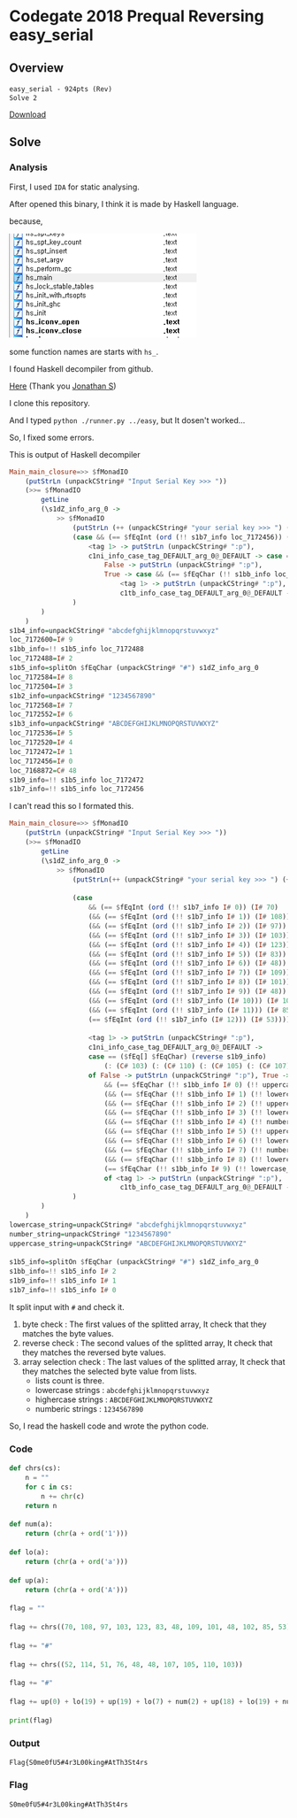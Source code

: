 # Codegate 2018 Prequal Reversing easy_serial

## Overview

```
easy_serial - 924pts (Rev)
Solve 2
```

[Download](https://s3.ap-northeast-2.amazonaws.com/codegate2018/f771eb6211d0f2afd59376c3af8f786a)

## Solve

### Analysis

First, I used `IDA` for static analysing.

After opened this binary, I think it is made by Haskell language.

because,

![functions](functions.PNG)

some function names are starts with `hs_`.

I found Haskell decompiler from github.

[Here](https://github.com/gereeter/hsdecomp) (Thank you [Jonathan S](https://github.com/gereeter))

I clone this repository.

And I typed `python ./runner.py ../easy`, but It dosen't worked...

So, I fixed some errors.

This is output of Haskell decompiler

```haskell
Main_main_closure=>> $fMonadIO
    (putStrLn (unpackCString# "Input Serial Key >>> "))
    (>>= $fMonadIO
        getLine
        (\s1dZ_info_arg_0 ->
            >> $fMonadIO
                (putStrLn (++ (unpackCString# "your serial key >>> ") (++ s1b7_info (++ (unpackCString# "_") (++ s1b9_info (++ (unpackCString# "_") s1bb_info))))))
                (case && (== $fEqInt (ord (!! s1b7_info loc_7172456)) (I# 70)) (&& (== $fEqInt (ord (!! s1b7_info loc_7172472)) (I# 108)) (&& (== $fEqInt (ord (!! s1b7_info loc_7172488)) (I# 97)) (&& (== $fEqInt (ord (!! s1b7_info loc_7172504)) (I# 103)) (&& (== $fEqInt (ord (!! s1b7_info loc_7172520)) (I# 123)) (&& (== $fEqInt (ord (!! s1b7_info loc_7172536)) (I# 83)) (&& (== $fEqInt (ord (!! s1b7_info loc_7172552)) (I# 48)) (&& (== $fEqInt (ord (!! s1b7_info loc_7172568)) (I# 109)) (&& (== $fEqInt (ord (!! s1b7_info loc_7172584)) (I# 101)) (&& (== $fEqInt (ord (!! s1b7_info loc_7172600)) (I# 48)) (&& (== $fEqInt (ord (!! s1b7_info (I# 10))) (I# 102)) (&& (== $fEqInt (ord (!! s1b7_info (I# 11))) (I# 85)) (== $fEqInt (ord (!! s1b7_info (I# 12))) (I# 53))))))))))))) of
                    <tag 1> -> putStrLn (unpackCString# ":p"),
                    c1ni_info_case_tag_DEFAULT_arg_0@_DEFAULT -> case == ($fEq[] $fEqChar) (reverse s1b9_info) (: (C# 103) (: (C# 110) (: (C# 105) (: (C# 107) (: loc_7168872 (: loc_7168872 (: (C# 76) (: (C# 51) (: (C# 114) (: (C# 52) [])))))))))) of
                        False -> putStrLn (unpackCString# ":p"),
                        True -> case && (== $fEqChar (!! s1bb_info loc_7172456) (!! s1b3_info loc_7172456)) (&& (== $fEqChar (!! s1bb_info loc_7172472) (!! s1b4_info (I# 19))) (&& (== $fEqChar (!! s1bb_info loc_7172488) (!! s1b3_info (I# 19))) (&& (== $fEqChar (!! s1bb_info loc_7172504) (!! s1b4_info loc_7172568)) (&& (== $fEqChar (!! s1bb_info loc_7172520) (!! s1b2_info loc_7172488)) (&& (== $fEqChar (!! s1bb_info loc_7172536) (!! s1b3_info (I# 18))) (&& (== $fEqChar (!! s1bb_info loc_7172552) (!! s1b4_info (I# 19))) (&& (== $fEqChar (!! s1bb_info loc_7172568) (!! s1b2_info loc_7172504)) (&& (== $fEqChar (!! s1bb_info loc_7172584) (!! s1b4_info (I# 17))) (== $fEqChar (!! s1bb_info loc_7172600) (!! s1b4_info (I# 18))))))))))) of
                            <tag 1> -> putStrLn (unpackCString# ":p"),
                            c1tb_info_case_tag_DEFAULT_arg_0@_DEFAULT -> putStrLn (unpackCString# "Correct Serial Key! Auth Flag!")
                )
        )
    )
s1b4_info=unpackCString# "abcdefghijklmnopqrstuvwxyz"
loc_7172600=I# 9
s1bb_info=!! s1b5_info loc_7172488
loc_7172488=I# 2
s1b5_info=splitOn $fEqChar (unpackCString# "#") s1dZ_info_arg_0
loc_7172584=I# 8
loc_7172504=I# 3
s1b2_info=unpackCString# "1234567890"
loc_7172568=I# 7
loc_7172552=I# 6
s1b3_info=unpackCString# "ABCDEFGHIJKLMNOPQRSTUVWXYZ"
loc_7172536=I# 5
loc_7172520=I# 4
loc_7172472=I# 1
loc_7172456=I# 0
loc_7168872=C# 48
s1b9_info=!! s1b5_info loc_7172472
s1b7_info=!! s1b5_info loc_7172456
```

I can't read this so I formated this.

```haskell
Main_main_closure=>> $fMonadIO
    (putStrLn (unpackCString# "Input Serial Key >>> "))
    (>>= $fMonadIO
        getLine
        (\s1dZ_info_arg_0 ->
            >> $fMonadIO
                (putStrLn(++ (unpackCString# "your serial key >>> ") (++ s1b7_info (++ (unpackCString# "_") (++ s1b9_info (++ (unpackCString# "_") s1bb_info))))))

                (case
                    && (== $fEqInt (ord (!! s1b7_info I# 0)) (I# 70)
                    (&& (== $fEqInt (ord (!! s1b7_info I# 1)) (I# 108))
                    (&& (== $fEqInt (ord (!! s1b7_info I# 2)) (I# 97))
                    (&& (== $fEqInt (ord (!! s1b7_info I# 3)) (I# 103))
                    (&& (== $fEqInt (ord (!! s1b7_info I# 4)) (I# 123))
                    (&& (== $fEqInt (ord (!! s1b7_info I# 5)) (I# 83))
                    (&& (== $fEqInt (ord (!! s1b7_info I# 6)) (I# 48))
                    (&& (== $fEqInt (ord (!! s1b7_info I# 7)) (I# 109))
                    (&& (== $fEqInt (ord (!! s1b7_info I# 8)) (I# 101))
                    (&& (== $fEqInt (ord (!! s1b7_info I# 9)) (I# 48))
                    (&& (== $fEqInt (ord (!! s1b7_info (I# 10))) (I# 102))
                    (&& (== $fEqInt (ord (!! s1b7_info (I# 11))) (I# 85))
                    (== $fEqInt (ord (!! s1b7_info (I# 12))) (I# 53))))))))))))) of

                    <tag 1> -> putStrLn (unpackCString# ":p"),
                    c1ni_info_case_tag_DEFAULT_arg_0@_DEFAULT ->
                    case == ($fEq[] $fEqChar) (reverse s1b9_info)
                        (: (C# 103) (: (C# 110) (: (C# 105) (: (C# 107) (: C# 48 (: C# 48 (: (C# 76) (: (C# 51) (: (C# 114) (: (C# 52) []))))))))))
                    of False -> putStrLn (unpackCString# ":p"), True -> case
                        && (== $fEqChar (!! s1bb_info I# 0) (!! uppercase_string I# 0))
                        (&& (== $fEqChar (!! s1bb_info I# 1) (!! lowercase_string (I# 19)))
                        (&& (== $fEqChar (!! s1bb_info I# 2) (!! uppercase_string (I# 19)))
                        (&& (== $fEqChar (!! s1bb_info I# 3) (!! lowercase_string I# 7))
                        (&& (== $fEqChar (!! s1bb_info I# 4) (!! number_string I# 2))
                        (&& (== $fEqChar (!! s1bb_info I# 5) (!! uppercase_string (I# 18)))
                        (&& (== $fEqChar (!! s1bb_info I# 6) (!! lowercase_string (I# 19)))
                        (&& (== $fEqChar (!! s1bb_info I# 7) (!! number_string I# 3))
                        (&& (== $fEqChar (!! s1bb_info I# 8) (!! lowercase_string (I# 17)))
                        (== $fEqChar (!! s1bb_info I# 9) (!! lowercase_string (I# 18)))))))))))
                        of <tag 1> -> putStrLn (unpackCString# ":p"),
                            c1tb_info_case_tag_DEFAULT_arg_0@_DEFAULT -> putStrLn (unpackCString# "Correct Serial Key! Auth Flag!")
                )
        )
    )
lowercase_string=unpackCString# "abcdefghijklmnopqrstuvwxyz"
number_string=unpackCString# "1234567890"
uppercase_string=unpackCString# "ABCDEFGHIJKLMNOPQRSTUVWXYZ"

s1b5_info=splitOn $fEqChar (unpackCString# "#") s1dZ_info_arg_0
s1bb_info=!! s1b5_info I# 2
s1b9_info=!! s1b5_info I# 1
s1b7_info=!! s1b5_info I# 0
```

It split input with `#` and check it.

1. byte check : The first values of the splitted array, It check that they matches the byte values.
2. reverse check : The second values of the splitted array, It check that they matches the reversed byte values.
3. array selection check : The last values of the splitted array, It check that they matches the selected byte value from lists.
    * lists count is three.
    * lowercase strings : `abcdefghijklmnopqrstuvwxyz`
    * highercase strings : `ABCDEFGHIJKLMNOPQRSTUVWXYZ`
    * numberic strings : `1234567890`

So, I read the haskell code and wrote the python code.

### Code

```python
def chrs(cs):
    n = ""
    for c in cs:
        n += chr(c)
    return n

def num(a):
    return (chr(a + ord('1')))

def lo(a):
    return (chr(a + ord('a')))

def up(a):
    return (chr(a + ord('A')))

flag = ""

flag += chrs((70, 108, 97, 103, 123, 83, 48, 109, 101, 48, 102, 85, 53))

flag += "#"

flag += chrs((52, 114, 51, 76, 48, 48, 107, 105, 110, 103))

flag += "#"

flag += up(0) + lo(19) + up(19) + lo(7) + num(2) + up(18) + lo(19) + num(3) + lo(17) + lo(18)

print(flag)
```

### Output

```
Flag{S0me0fU5#4r3L00king#AtTh3St4rs
```

### Flag

`S0me0fU5#4r3L00king#AtTh3St4rs`
